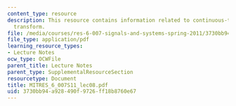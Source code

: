 ```yaml
---
content_type: resource
description: This resource contains information related to continuous-time fourier
  transform.
file: /media/courses/res-6-007-signals-and-systems-spring-2011/3730bb94a928490f9726ff18b8760e67_MITRES_6_007S11_lec08.pdf
file_type: application/pdf
learning_resource_types:
- Lecture Notes
ocw_type: OCWFile
parent_title: Lecture Notes
parent_type: SupplementalResourceSection
resourcetype: Document
title: MITRES_6_007S11_lec08.pdf
uid: 3730bb94-a928-490f-9726-ff18b8760e67
---
```

